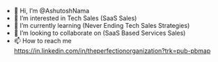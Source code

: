 - 👋 Hi, I’m @AshutoshNama
- 👀 I’m interested in Tech Sales (SaaS Sales)
- 🌱 I’m currently learning (Never Ending Tech Sales Strategies)
- 💞️ I’m looking to collaborate on (SaaS Based Services Sales)
- 📫 How to reach me https://in.linkedin.com/in/theperfectionorganization?trk=pub-pbmap

<!---
AshutoshNama/AshutoshNama is a ✨ special ✨ repository because its `README.md` (this file) appears on your GitHub profile.
You can click the Preview link to take a look at your changes.
--->
